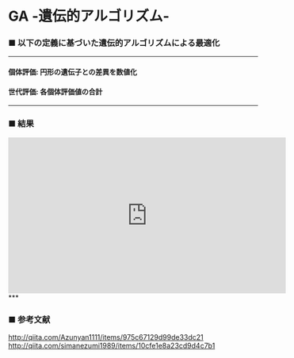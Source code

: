 # GA -遺伝的アルゴリズム-

### ■ 以下の定義に基づいた遺伝的アルゴリズムによる最適化

***
#### 個体評価: 円形の遺伝子との差異を数値化

#### 世代評価: 各個体評価値の合計
***

### ■ 結果
<iframe width="560" height="315" src="https://www.youtube.com/embed/PIjUlUETgn0?rel=0&amp;controls=0&amp;showinfo=0" frameborder="0" allowfullscreen></iframe>
***

### ■ 参考文献
<http://qiita.com/Azunyan1111/items/975c67129d99de33dc21>
<http://qiita.com/simanezumi1989/items/10cfe1e8a23cd9d4c7b1>
